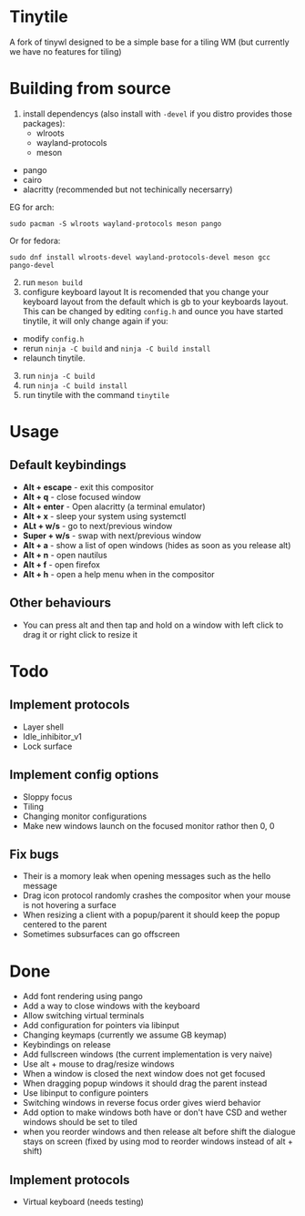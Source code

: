# Tinytile
A fork of tinywl designed to be a simple base for a tiling WM (but currently we have no features for tiling)

# Building from source
1. install dependencys (also install with `-devel` if you distro provides those packages):
	- wlroots
	- wayland-protocols
	- meson
  - pango
  - cairo
  - alacritty (recommended but not techinically necersarry)

EG for arch:
```
sudo pacman -S wlroots wayland-protocols meson pango
```
Or for fedora:
```
sudo dnf install wlroots-devel wayland-protocols-devel meson gcc pango-devel
```
2. run `meson build`
3. configure keyboard layout
It is recomended that you change your keyboard layout from the default which is gb to your keyboards layout. This can be changed by editing `config.h` and ounce you have started tinytile, it will only change again if you:
  - modify `config.h`
  - rerun `ninja -C build` and `ninja -C build install`
  - relaunch tinytile.
3. run `ninja -C build`
4. run `ninja -C build install`
5. run tinytile with the command `tinytile`

# Usage
## Default keybindings
 - **Alt + escape** - exit this compositor
 - **Alt + q** - close focused window
 - **Alt + enter** - Open alacritty (a terminal emulator)
 - **Alt + x** - sleep your system using systemctl
 - **ALt + w/s** - go to next/previous window
 - **Super + w/s** - swap with next/previous window
 - **Alt + a** - show a list of open windows (hides as soon as you release alt)
 - **Alt + n** - open nautilus
 - **Alt + f** - open firefox
 - **Alt + h** - open a help menu when in the compositor
## Other behaviours
 - You can press alt and then tap and hold on a window with left click to drag it or right click to resize it

# Todo
## Implement protocols
 - Layer shell
 - Idle_inhibitor_v1
 - Lock surface
## Implement config options
 - Sloppy focus
 - Tiling
 - Changing monitor configurations
 - Make new windows launch on the focused monitor rathor then 0, 0
## Fix bugs
 - Their is a momory leak when opening messages such as the hello message
 - Drag icon protocol randomly crashes the compositor when your mouse is not hovering a surface
 - When resizing a client with a popup/parent it should keep the popup centered to the parent
 - Sometimes subsurfaces can go offscreen
# Done
 - Add font rendering using pango
 - Add a way to close windows with the keyboard
 - Allow switching virtual terminals
 - Add configuration for pointers via libinput
 - Changing keymaps (currently we assume GB keymap)
 - Keybindings on release
 - Add fullscreen windows (the current implementation is very naive)
 - Use alt + mouse to drag/resize windows
 - When a window is closed the next window does not get focused
 - When dragging popup windows it should drag the parent instead
 - Use libinput to configure pointers
 - Switching windows in reverse focus order gives wierd behavior
 - Add option to make windows both have or don't have CSD and wether windows should be set to tiled
 - when you reorder windows and then release alt before shift the dialogue stays on screen (fixed by using mod to reorder windows instead of alt + shift)
## Implement protocols
 - Virtual keyboard (needs testing)
